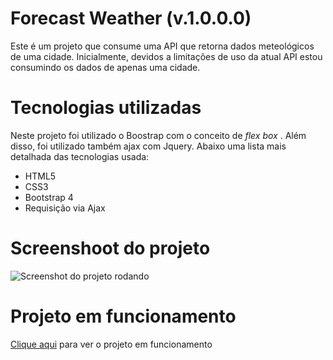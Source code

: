 # Forecast Weather (v.1.0.0.0)
Este é um projeto que consume uma API que retorna dados meteológicos de uma cidade. Inicialmente, devidos a limitações de uso da atual API estou consumindo os dados de apenas uma cidade. 

# Tecnologias utilizadas
Neste projeto foi utilizado o Boostrap com o conceito de *flex box* . Além disso, foi utilizado também ajax com Jquery. Abaixo uma lista mais detalhada das tecnologias usada:

* HTML5
* CSS3
* Bootstrap 4
* Requisição via Ajax

# Screenshoot do projeto

![Screenshot do projeto rodando](https://raw.githubusercontent.com/fabioalmeida100/ForecastWeather/master/assets/img/screenshoot_v1.0.png)

# Projeto em funcionamento
[Clique aqui](https://fabiodeveloper.com/projects/forecast/index.html) para ver o projeto em funcionamento
